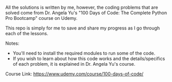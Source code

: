 All the solutions is written by me, however, the coding problems that are solved come from Dr. Angela Yu's "100 Days of Code: The Complete Python Pro Bootcamp" course on Udemy.

This repo is simply for me to save and share my progress as I go through each of the lessons.

Notes:

- You'll need to install the required modules to run some of the code.
- If you wish to learn about how this code works and the details/specifics of each problem, it is explained in Dr. Angela Yu's course.


Course Link: https://www.udemy.com/course/100-days-of-code/
